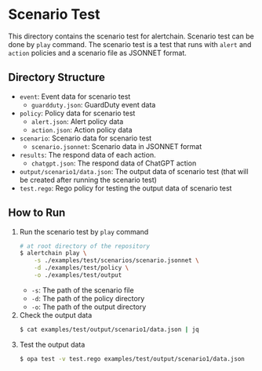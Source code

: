 # Scenario Test

This directory contains the scenario test for alertchain. Scenario test can be done by `play` command. The scenario test is a test that runs with `alert` and `action` policies and a scenario file as JSONNET format.

## Directory Structure

- `event`: Event data for scenario test
  - `guardduty.json`: GuardDuty event data
- `policy`: Policy data for scenario test
  - `alert.json`: Alert policy data
  - `action.json`: Action policy data
- `scenario`: Scenario data for scenario test
  - `scenario.jsonnet`: Scenario data in JSONNET format
- `results`: The respond data of each action.
  - `chatgpt.json`: The respond data of ChatGPT action
- `output/scenario1/data.json`: The output data of scenario test (that will be created after running the scenario test)
- `test.rego`: Rego policy for testing the output data of scenario test

## How to Run

1. Run the scenario test by `play` command
    ```bash
    # at root directory of the repository
    $ alertchain play \
        -s ./examples/test/scenarios/scenario.jsonnet \
        -d ./examples/test/policy \
        -o ./examples/test/output
    ```
    - `-s`: The path of the scenario file
    - `-d`: The path of the policy directory
    - `-o`: The path of the output directory
2. Check the output data
    ```bash
    $ cat examples/test/output/scenario1/data.json | jq
3. Test the output data
    ```bash
    $ opa test -v test.rego examples/test/output/scenario1/data.json
    ```